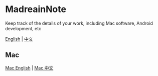 # MadreainNote

Keep track of the details of your work, including Mac software, Android development, etc

[English](README.md) | [中文](README-zh.md)

## Mac

[Mac English](Mac/README.md) | [Mac 中文](Mac/README-zh.md)
